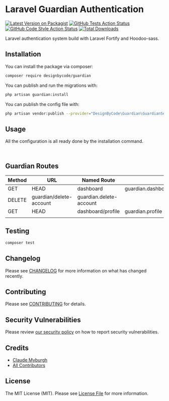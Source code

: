 # Laravel Guardian Authentication

[![Latest Version on Packagist](https://img.shields.io/packagist/v/designbycode/guardian.svg?style=flat-square)](https://packagist.org/packages/designbycode/guardian)
[![GitHub Tests Action Status](https://img.shields.io/github/workflow/status/designbycode/guardian/run-tests?label=tests)](https://github.com/designbycode/guardian/actions?query=workflow%3ATests+branch%3Amaster)
[![GitHub Code Style Action Status](https://img.shields.io/github/workflow/status/designbycode/guardian/Check%20&%20fix%20styling?label=code%20style)](https://github.com/designbycode/guardian/actions?query=workflow%3A"Check+%26+fix+styling"+branch%3Amaster)
[![Total Downloads](https://img.shields.io/packagist/dt/designbycode/guardian.svg?style=flat-square)](https://packagist.org/packages/designbycode/guardian)


Laravel authentication system build with Laravel Fortify and Hoodoo-sass. 

## Installation

You can install the package via composer:

```bash
composer require designbycode/guardian
```

You can publish and run the migrations with:

```bash
php artisan guardian:install
```

You can publish the config file with:
```bash
php artisan vendor:publish --provider="DesignByCode\Guardian\GuardianServiceProvider" --tag="guardian-config"
```


## Usage
All the configuration is all ready done by the installation command.
```php



```

## Guardian Routes 
| Method   | URL                     | Named Route             |   |
|----------|-------------------------|-------------------------|---|
| GET|HEAD | dashboard               | guardian.dashboard      |   |
| DELETE   | guardian/delete-account | guardian.delete-account |   |
| GET|HEAD | dashboard/profile       | guardian.profile        |   |
|          |                         |                         |   |


## Testing

```bash
composer test
```

## Changelog

Please see [CHANGELOG](CHANGELOG.md) for more information on what has changed recently.

## Contributing

Please see [CONTRIBUTING](.github/CONTRIBUTING.md) for details.

## Security Vulnerabilities

Please review [our security policy](../../security/policy) on how to report security vulnerabilities.

## Credits

- [Claude Myburgh](https://github.com/designbycode)
- [All Contributors](../../contributors)

## License

The MIT License (MIT). Please see [License File](LICENSE.md) for more information.
